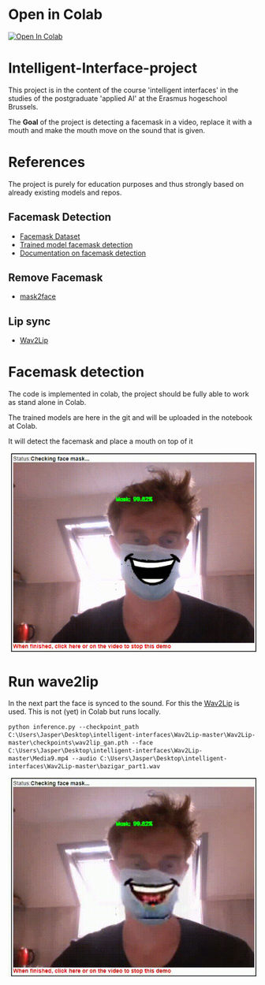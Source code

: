 # Open in Colab

[![Open In Colab](https://colab.research.google.com/assets/colab-badge.svg)](https://colab.research.google.com/github/dubjap/Intelligent-Interface-project/blob/main/Main.ipynb)

# Intelligent-Interface-project
This project is in the content of the course 'intelligent interfaces' in the studies of the postgraduate 'applied AI' at the Erasmus hogeschool Brussels.

The **Goal** of the project is detecting a facemask in a video, replace it with a mouth and make the mouth move on the sound that is given.

# References

The project is purely for education purposes and thus strongly based on already existing models and repos.

## Facemask Detection

* [Facemask Dataset](https://www.kaggle.com/mloey1/medical-face-mask-detection-dataset)
* [Trained model facemask detection](https://github.com/balajisrinivas/Face-Mask-Detection)
* [Documentation on facemask detection](https://www.pyimagesearch.com/2020/05/04/covid-19-face-mask-detector-with-opencv-keras-tensorflow-and-deep-learning/)

## Remove Facemask
* [mask2face](https://github.com/strvcom/strv-ml-mask2face)

## Lip sync
* [Wav2Lip](https://github.com/Rudrabha/Wav2Lip)


# Facemask detection

The code is implemented in colab, the project should be fully able to work as stand alone in Colab.

The trained models are here in the git and will be uploaded in the notebook at Colab.

It will detect the facemask and place a mouth on top of it

![](doc/Media5.gif)

# Run wave2lip

In the next part the face is synced to the sound. For this the [Wav2Lip](https://github.com/Rudrabha/Wav2Lip) is used.
This is not (yet) in Colab but runs locally. 

```
python inference.py --checkpoint_path C:\Users\Jasper\Desktop\intelligent-interfaces\Wav2Lip-master\Wav2Lip-master\checkpoints\wav2lip_gan.pth --face C:\Users\Jasper\Desktop\intelligent-interfaces\Wav2Lip-master\Media9.mp4 --audio C:\Users\Jasper\Desktop\intelligent-interfaces\Wav2Lip-master\bazigar_part1.wav
```

![](doc/result_voice5.gif)